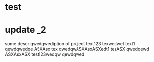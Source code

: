 # test
# update _2
some descr
qwedqwediption of project
text123
texwedwet
text1
qewdqwedqe
ASXAsx
tex
qwedqwASXAsxASXedt1
tesASX
qwedqewd
ASXAsxASX
test123wedqw
qewdqwed